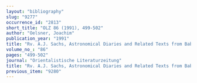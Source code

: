 ```yaml
---
layout: "bibliography"
slug: "9277"
occurrence_id: "2813"
short_title: "OLZ 86 (1991), 499-502"
author: "Oelsner, Joachim"
publication_year: "1991"
title: "Rv. A.J. Sachs, Astronomical Diaries and Related Texts from Babylonia, Vol. II (two parts), Diaries from 261 B.C. to 165 B. C."
volume_no_: "86"
pages: "499-502"
journal: "Orientalistische Literaturzeitung"
title: "Rv. A.J. Sachs, Astronomical Diaries and Related Texts from Babylonia, Vol. II (two parts), Diaries from 261 B.C. to 165 B. C."
previous_item: "9280"
---
```

